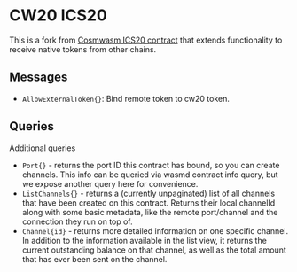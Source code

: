 # CW20 ICS20

This is a fork from [Cosmwasm ICS20 contract](https://github.com/CosmWasm/cw-plus/tree/v0.12.1/contracts/cw20-ics20)
that extends functionality to receive native tokens from other chains.

## Messages

- `AllowExternalToken{}`: Bind remote token to cw20 token.


## Queries

Additional queries

* `Port{}` - returns the port ID this contract has bound, so you can create channels. This info can be queried
  via wasmd contract info query, but we expose another query here for convenience.
* `ListChannels{}` - returns a (currently unpaginated) list of all channels that have been created on this contract.
  Returns their local channelId along with some basic metadata, like the remote port/channel and the connection they
  run on top of.
* `Channel{id}` - returns more detailed information on one specific channel. In addition to the information available
  in the list view, it returns the current outstanding balance on that channel, as well as the total amount that
  has ever been sent on the channel.

